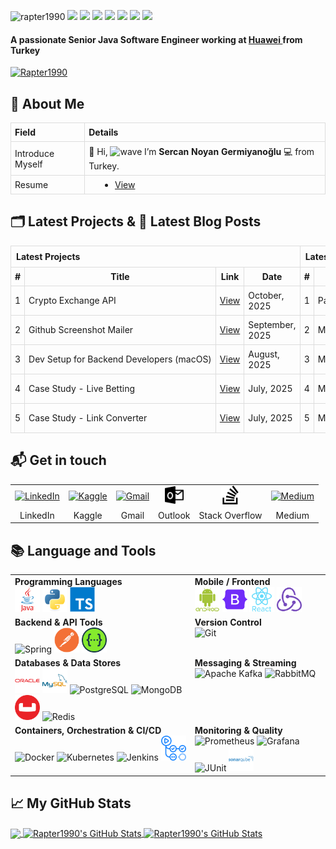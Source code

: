 <p align="left"> 
    <img src="https://komarev.com/ghpvc/?username=rapter1990" alt="rapter1990" /> 
    <img src="https://img.shields.io/github/followers/Rapter1990?style=social" />
    <img src="https://img.shields.io/github/stars/Rapter1990/Rapter1990?style=social" />
    <img src="https://img.shields.io/github/watchers/Rapter1990/Rapter1990?style=social" />
    <img src="https://img.shields.io/github/size/Rapter1990/Rapter1990/README.md" />
    <img src="https://img.shields.io/github/last-commit/Rapter1990/Rapter1990" />
    <img src="https://img.shields.io/github/contributors/Rapter1990/Rapter1990" />   
    <img src="https://badge.fury.io/gh/Rapter1990%2FRapter1990.svg" />  
    
</p>

<h4 align="left">A passionate Senior Java Software Engineer working at <a href="https://www.huawei.com/"> <b>Huawei</b> </a> from Turkey</h4>

<p align="left"> 
    <a href="https://github.com/ryo-ma/github-profile-trophy">
        <img src="https://github-profile-trophy.vercel.app/?username=Rapter1990&theme=onedark" alt="Rapter1990" />
    </a>
</p>


## 📖 About Me

<table style="width:100%; border-collapse:collapse;">
   <tr>
      <th style="border:1px solid #ddd; padding:6px; text-align:left;">Field</th>
      <th style="border:1px solid #ddd; padding:6px; text-align:left;">Details</th>
   </tr>
   <tr>
      <td style="border:1px solid #ddd; padding:6px;">Introduce Myself</td>
      <td style="border:1px solid #ddd; padding:6px;">🌝 Hi, <img src="https://github.com/TheDudeThatCode/TheDudeThatCode/blob/master/Assets/Hi.gif" width="20" alt="wave"> I’m <strong>Sercan Noyan Germiyanoğlu</strong> 💻 from Turkey.</td>
   </tr>
   <tr>
      <td style="border:1px solid #ddd; padding:6px;">Resume</td>
      <td style="border:1px solid #ddd; padding:6px;">
          <ul style="margin:0 0 0 18px;">
            <li><a href="https://shorturl.at/BaoKs" target="_blank" rel="noopener">View</a></li>
         </ul>
      </td>
   </tr>
</table>

## 🗂️ Latest Projects & 📕 Latest Blog Posts

<table style="width:100%; border-collapse:collapse;">
  <thead>
    <tr>
      <th colspan="4" style="border:1px solid #ddd; padding:8px; text-align:left;">Latest Projects</th>
      <th colspan="4" style="border:1px solid #ddd; padding:8px; text-align:left;">Latest Blog Posts</th>
    </tr>
    <tr>
      <!-- Projects subheaders -->
      <th style="border:1px solid #ddd; padding:6px; width:5rem;">#</th>
      <th style="border:1px solid #ddd; padding:6px; width:10rem;">Title</th>
      <th style="border:1px solid #ddd; padding:6px; width:8rem;">Link</th>
      <th style="border:1px solid #ddd; padding:6px; width:5rem;">Date</th>
      <!-- Blog subheaders -->
      <th style="border:1px solid #ddd; padding:6px; width:5rem;">#</th>
      <th style="border:1px solid #ddd; padding:6px; width:10rem;">Title</th>
      <th style="border:1px solid #ddd; padding:6px; width:8rem;">Link</th>
      <th style="border:1px solid #ddd; padding:6px; width:5rem;">Date</th>
    </tr>
  </thead>
  <tbody>
    <tr>
      <!-- Projects -->
      <td style="border:1px solid #ddd; padding:6px; text-align:center;">1</td>
      <td style="border:1px solid #ddd; padding:6px; white-space:nowrap;">
        Crypto Exchange API
      </td>
      <td style="border:1px solid #ddd; padding:6px;">
        <a href="https://github.com/Rapter1990/cryptoexchangeapi" target="_blank" rel="noopener">View</a>
      </td>
      <td style="border:1px solid #ddd; padding:6px;">
        October, 2025
      </td>
      <!-- Blog Posts -->
      <td style="border:1px solid #ddd; padding:6px; text-align:center;">1</td>
      <td style="border:1px solid #ddd; padding:6px; white-space:nowrap;">
        Pagination, Filtering, and Sorting in Spring Boot with JPA Specifications
      </td>
      <td style="border:1px solid #ddd; padding:6px;">
        <a href="https://medium.com/@sngermiyanoglu/pagination-filtering-and-sorting-in-spring-boot-with-jpa-specifications-060423fd3405" target="_blank" rel="noopener">Read</a>
      </td>
      <td style="border:1px solid #ddd; padding:6px;">
        October, 2025
      </td>
    </tr>
    <tr>
      <!-- Projects -->
      <td style="border:1px solid #ddd; padding:6px; text-align:center;">2</td>
      <td style="border:1px solid #ddd; padding:6px; white-space:nowrap;">
        Github Screenshot Mailer
      </td>
      <td style="border:1px solid #ddd; padding:6px;">
        <a href="https://github.com/Rapter1990/githubscreenshotmailer" target="_blank" rel="noopener">View</a>
      </td>
      <td style="border:1px solid #ddd; padding:6px;">
        September, 2025
      </td>
      <!-- Blog Posts -->
      <td style="border:1px solid #ddd; padding:6px; text-align:center;">2</td>
      <td style="border:1px solid #ddd; padding:6px; white-space:nowrap;">
        Monitoring Spring Boot with Prometheus, Grafana and Alertmanager on Docker and Kubernetes
      </td>
      <td style="border:1px solid #ddd; padding:6px;">
        <a href="https://medium.com/@sngermiyanoglu/monitoring-spring-boot-with-prometheus-grafana-and-alertmanager-on-docker-and-kubernetes-958dff39e401" target="_blank" rel="noopener">Read</a>
      </td>
      <td style="border:1px solid #ddd; padding:6px;">
        August, 2025
      </td>
    </tr>
    <tr>
      <!-- Projects -->
      <td style="border:1px solid #ddd; padding:6px; text-align:center;">3</td>
      <td style="border:1px solid #ddd; padding:6px; white-space:nowrap;">
        Dev Setup for Backend Developers (macOS)
      </td>
      <td style="border:1px solid #ddd; padding:6px;">
        <a href="https://github.com/Rapter1990/dev-setup-for-backend-developers" target="_blank" rel="noopener">View</a>
      </td>
      <td style="border:1px solid #ddd; padding:6px;">
        August, 2025
      </td>
      <!-- Blog Posts -->
      <td style="border:1px solid #ddd; padding:6px; text-align:center;">3</td>
      <td style="border:1px solid #ddd; padding:6px; white-space:nowrap;">
        Managing Schema and Data Migration in Spring Boot using Flyway
      </td>
      <td style="border:1px solid #ddd; padding:6px;">
        <a href="https://medium.com/@sngermiyanoglu/managing-schema-and-data-migration-in-spring-boot-using-flyway-a2e505971280" target="_blank" rel="noopener">Read</a>
      </td>
      <td style="border:1px solid #ddd; padding:6px;">
        August, 2025
      </td>
    </tr>
    <tr>
      <!-- Projects -->
      <td style="border:1px solid #ddd; padding:6px; text-align:center;">4</td>
      <td style="border:1px solid #ddd; padding:6px; white-space:nowrap;">
        Case Study - Live Betting
      </td>
      <td style="border:1px solid #ddd; padding:6px;">
        <a href="https://github.com/Rapter1990/livebetting" target="_blank" rel="noopener">View</a>
      </td>
      <td style="border:1px solid #ddd; padding:6px;">
        July, 2025
      </td>
      <!-- Blog Posts -->
      <td style="border:1px solid #ddd; padding:6px; text-align:center;">4</td>
      <td style="border:1px solid #ddd; padding:6px; white-space:nowrap;">
        Managing Schema and Data Migration in Spring Boot using Liquibase
      </td>
      <td style="border:1px solid #ddd; padding:6px;">
        <a href="https://medium.com/@sngermiyanoglu/managing-schema-and-data-migration-in-spring-boot-using-liquibase-c771a710072e" target="_blank" rel="noopener">Read</a>
      </td>
      <td style="border:1px solid #ddd; padding:6px;">
        August, 2025
      </td>
    </tr>
    <tr>
      <!-- Projects -->
      <td style="border:1px solid #ddd; padding:6px; text-align:center;">5</td>
      <td style="border:1px solid #ddd; padding:6px; white-space:nowrap;">
        Case Study - Link Converter
      </td>
      <td style="border:1px solid #ddd; padding:6px;">
        <a href="https://github.com/Rapter1990/linkconverter" target="_blank" rel="noopener">View</a>
      </td>
      <td style="border:1px solid #ddd; padding:6px;">
        July, 2025
      </td>
      <!-- Blog Posts -->
      <td style="border:1px solid #ddd; padding:6px; text-align:center;">5</td>
      <td style="border:1px solid #ddd; padding:6px; white-space:nowrap;">
        Monitoring Spring Boot Code Quality with SonarQube on Docker and Kubernetes
      </td>
      <td style="border:1px solid #ddd; padding:6px;">
        <a href="https://medium.com/@sngermiyanoglu/monitoring-spring-boot-code-quality-with-sonarqube-on-docker-and-kubernetes-e7b9f6feb75c" target="_blank" rel="noopener">Read</a>
      </td>
      <td style="border:1px solid #ddd; padding:6px;">
        August, 2025
      </td>
    </tr>
  </tbody>
</table>

## 📬 Get in touch

<table>
  <tbody>
    <tr>
      <td align="center">
        <a href="https://www.linkedin.com/in/sercan-noyan-germiyano%C4%9Flu-1918ba16b/" target="_blank" rel="noopener noreferrer">
          <img src="https://cdn.jsdelivr.net/npm/simple-icons@3.0.1/icons/linkedin.svg" alt="LinkedIn" width="30" height="30">
        </a>
      </td>
      <td align="center">
        <a href="https://www.kaggle.com/flagnoyan/" target="_blank" rel="noopener noreferrer">
          <img src="https://cdn.jsdelivr.net/npm/simple-icons@3.0.1/icons/kaggle.svg" alt="Kaggle" width="30" height="30">
        </a>
      </td>
      <td align="center">
        <a href="mailto:sngermiyanoglu@gmail.com">
          <img src="https://cdn.jsdelivr.net/npm/simple-icons@3.4.0/icons/gmail.svg" alt="Gmail" width="30" height="30">
        </a>
      </td>
      <td align="center">
        <a href="mailto:sngermiyanoglu@hotmail.com">
          <img src="https://github.com/Rapter1990/Rapter1990/blob/master/outlook.svg" alt="Outlook" width="30" height="30">
        </a>
      </td>
      <td align="center">
        <a href="https://stackoverflow.com/users/5719229/sercan-noyan-germiyano%c4%9flu" target="_blank" rel="noopener noreferrer">
          <img src="https://github.com/Rapter1990/Rapter1990/blob/master/stackoverflow.svg" alt="Stack Overflow" width="30" height="30">
        </a>
      </td>
      <td align="center">
        <a href="https://medium.com/@sngermiyanoglu" target="_blank" rel="noopener noreferrer">
          <img src="https://cdn.jsdelivr.net/npm/simple-icons@3.0.1/icons/medium.svg" alt="Medium" width="30" height="30">
        </a>
      </td>
    </tr>
    <tr>
      <td align="center">LinkedIn</td>
      <td align="center"<strong>Kaggle</td>
      <td align="center">Gmail</td>
      <td align="center">Outlook</td>
      <td align="center">Stack Overflow</td>
      <td align="center">Medium</td>
    </tr>
  </tbody>
</table>


## 📚 Language and Tools
<table width="100%">
  <tr>
    <!-- 0x0: Programming Languages -->
    <td id="0x0" valign="top">
      <strong>Programming Languages</strong><br>
      <img src="https://github.com/devicons/devicon/blob/master/icons/java/java-original-wordmark.svg" alt="Java" width="40" height="40"/>
      <img src="https://github.com/devicons/devicon/blob/master/icons/python/python-original.svg" alt="Python" width="40" height="40"/>
      <img src="https://github.com/devicons/devicon/blob/master/icons/typescript/typescript-original.svg" alt="TypeScript" width="40" height="40"/>
    </td>
    <!-- 0x1: Mobile / Frontend -->
    <td id="0x1" valign="top">
      <strong>Mobile / Frontend</strong><br>
      <img src="https://github.com/devicons/devicon/blob/master/icons/android/android-plain-wordmark.svg" alt="Android" width="40" height="40"/>
      <img src="https://github.com/devicons/devicon/blob/master/icons/bootstrap/bootstrap-plain.svg" alt="Bootstrap" width="40" height="40"/>
      <img src="https://github.com/devicons/devicon/blob/master/icons/react/react-original-wordmark.svg" alt="React" width="40" height="40"/>
      <img src="https://raw.githubusercontent.com/devicons/devicon/master/icons/redux/redux-original.svg" alt="Redux" width="40" height="40"/>
    </td>
  </tr>
  <tr>
    <!-- 1x0: Backend & API Tools -->
    <td id="1x0" valign="top">
      <strong>Backend &amp; API Tools</strong><br>
      <img src="https://www.vectorlogo.zone/logos/springio/springio-icon.svg" alt="Spring" width="40" height="40"/>
      <img src="https://github.com/devicons/devicon/blob/v2.16.0/icons/postman/postman-original.svg" alt="Postman" width="40" height="40"/>
      <img src="https://github.com/devicons/devicon/blob/v2.16.0/icons/swagger/swagger-original.svg" alt="Swagger" width="40" height="40"/>
    </td>
    <!-- 1x1: Version Control -->
    <td id="1x1" valign="top">
      <strong>Version Control</strong><br>
      <img src="https://www.vectorlogo.zone/logos/git-scm/git-scm-icon.svg" alt="Git" width="40" height="40"/>
    </td>
  </tr>
  <tr>
    <!-- 2x0: Databases & Data Stores -->
    <td id="2x0" valign="top">
      <strong>Databases &amp; Data Stores</strong><br>
      <img src="https://github.com/devicons/devicon/blob/master/icons/oracle/oracle-original.svg" alt="Oracle" width="40" height="40"/>
      <img src="https://raw.githubusercontent.com/devicons/devicon/master/icons/mysql/mysql-original-wordmark.svg" alt="MySQL" width="40" height="40"/>
      <img src="https://cdn.jsdelivr.net/gh/devicons/devicon/icons/postgresql/postgresql-original.svg" alt="PostgreSQL" width="40" height="40"/>
      <img src="https://cdn.jsdelivr.net/gh/devicons/devicon/icons/mongodb/mongodb-original-wordmark.svg" alt="MongoDB" width="40" height="40"/>
      <img src="https://github.com/devicons/devicon/blob/v2.16.0/icons/couchbase/couchbase-original.svg" alt="Couchbase" width="40" height="40"/>
      <img src="https://cdn.jsdelivr.net/gh/devicons/devicon/icons/redis/redis-original.svg" alt="Redis" width="40" height="40"/>
    </td>
    <!-- 2x1: Messaging & Streaming -->
    <td id="2x1" valign="top">
      <strong>Messaging &amp; Streaming</strong><br>
      <img src="https://cdn.jsdelivr.net/gh/devicons/devicon/icons/apachekafka/apachekafka-original.svg" alt="Apache Kafka" width="40" height="40"/>
      <img src="https://www.vectorlogo.zone/logos/rabbitmq/rabbitmq-icon.svg" alt="RabbitMQ" width="40" height="40"/>
    </td>
  </tr>
  <tr>
    <!-- 3x0: Containers, Orchestration & CI/CD -->
    <td id="3x0" valign="top">
      <strong>Containers, Orchestration &amp; CI/CD</strong><br>
      <img src="https://cdn.jsdelivr.net/gh/devicons/devicon/icons/docker/docker-original.svg" alt="Docker" width="40" height="40"/>
      <img src="https://cdn.jsdelivr.net/gh/devicons/devicon/icons/kubernetes/kubernetes-plain.svg" alt="Kubernetes" width="40" height="40"/>
      <img src="https://cdn.jsdelivr.net/gh/devicons/devicon/icons/jenkins/jenkins-original.svg" alt="Jenkins" width="40" height="40"/>
      <img src="https://github.com/devicons/devicon/blob/v2.16.0/icons/githubactions/githubactions-original.svg" alt="GitHub Actions" width="40" height="40"/>
    </td>
    <!-- 3x1: Monitoring & Quality -->
    <td id="3x1" valign="top">
      <strong>Monitoring &amp; Quality</strong><br>
      <img src="https://cdn.jsdelivr.net/gh/devicons/devicon/icons/prometheus/prometheus-original.svg" alt="Prometheus" width="40" height="40"/>
      <img src="https://cdn.jsdelivr.net/gh/devicons/devicon/icons/grafana/grafana-original.svg" alt="Grafana" width="40" height="40"/>
      <img src="https://cdn.jsdelivr.net/gh/devicons/devicon/icons/junit/junit-original.svg" alt="JUnit" width="40" height="40"/>
      <img src="https://github.com/devicons/devicon/blob/v2.16.0/icons/sonarqube/sonarqube-plain-wordmark.svg" alt="SonarQube" width="40" height="40"/>
    </td>
  </tr>
</table>



## &#x1f4c8; My GitHub Stats

<a href="https://github.com/Rapter1990">
  <img align="center" src="https://github-readme-stats.vercel.app/api/top-langs/?username=Rapter1990&title_color=ffffff&text_color=c9cacc&icon_color=2bbc8a&bg_color=1d1f21" />
</a>

<a href="https://github.com/Rapter1990">
  <img align="center" src="https://github-readme-stats.vercel.app/api?username=Rapter1990&show_icons=true&line_height=27&count_private=true&title_color=ffffff&text_color=c9cacc&icon_color=2bbc8a&bg_color=1d1f21" alt="Rapter1990's GitHub Stats" />
</a>


<a href="https://github.com/Rapter1990">
  <img align="center" src="https://streak-stats.demolab.com?user=Rapter1990&theme=dark" alt="Rapter1990's GitHub Stats" />
</a>
